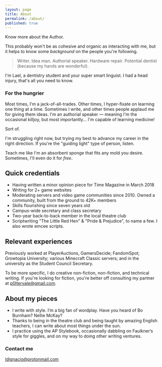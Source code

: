 ```yaml
---
layout: page
title: About
permalink: /about/
published: true
---
```

Know more about the Author.


This probably won't be as cohesive and organic as interacting with me, but it helps to know some _background_ on the people you're following.

> Writer. Idea man. Authorial speaker. Hardware repair. Potential dentist (because my hands are wonderful).

I'm Lael, a dentistry student and your super smart linguist. I had a head injury, that's all you need to know. 

### For the hungrier

Most times, I'm a jack-of-all-trades. Other times, I hyper-fixate on learning one thing at a time. Sometimes I write, and other times people applaud me for giving them ideas. I'm an authorial speaker — meaning I'm the occasional killjoy, but most importantly... I'm capable of learning medicine!

Sort of.

I'm struggling right now, but trying my best to advance my career in the right direction. If you're the "guiding light" type of person, listen.

Teach me like I'm an absorbent sponge that fits any mold you desire. Sometimes, I'll even do it for _free_.

## Quick credentials
- Having written a minor opinion piece for Time Magazine in March 2018
- Writing for 2+ game websites
- Moderating servers and video game communities since 2010. Owned a community, built from the ground to 42K+ members
- Skills flourishing since seven years old
- Campus-wide secretary and class secretary
- Two-year back-to-back member in the local theatre club
- Scriptwriting "The Little Red Hen" & "Pride & Prejudice", to name a few. I also wrote emcee scripts.

## Relevant experiences

Previously worked at PlayerAuctions, GamersDecide; FandomSpot; Growtopia University; various Minecraft Classic servers; and in the university as the Student Council Secretary.

To be more specific, I do creative non-fiction, non-fiction, and technical writing. If you're looking for fiction, you're better off consulting my partner at p0ltervale@gmail.com.

## About my pieces

- I write with style. I’m a big fan of wordplay. Have you heard of Bo Burnham? Nellie McKay?
- Thanks to being in the theatre club and being taught by amazing English teachers, I can write about most things under the sun.
- I practice using the AP Stylebook, occasionally dabbling on Faulkner’s style for giggles, and on my way to doing other writing ventures.


### Contact me

[ldignacio@protonmail.com](mailto:ldignacio@protonmail.com)
